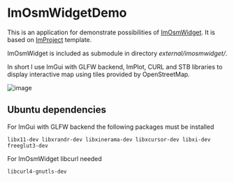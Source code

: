 # ImOsmWidgetDemo

This is an application for demonstrate possibilities of [ImOsmWidget](https://github.com/gorbatschow/ImOsmWidget).
It is based on [ImProject](https://github.com/gorbatschow/ImProject) template.

ImOsmWidget is included as submodule in directory *external/imosmwidget/*.

In short I use ImGui with GLFW backend, ImPlot, CURL and STB libraries to display interactive map using tiles provided by OpenStreetMap.

![image](doc/demo.gif)

## Ubuntu dependencies

For ImGui with GLFW backend the following packages must be installed
```
libx11-dev libxrandr-dev libxinerama-dev libxcursor-dev libxi-dev freeglut3-dev
```
For ImOsmWidget libcurl needed
```
libcurl4-gnutls-dev
```

